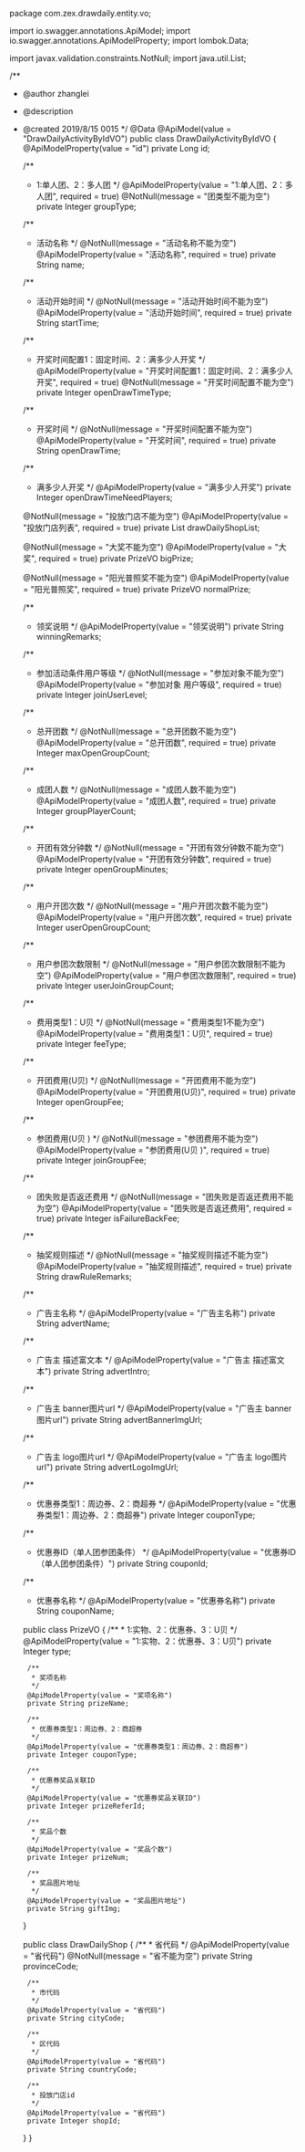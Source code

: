 package com.zex.drawdaily.entity.vo;

import io.swagger.annotations.ApiModel;
import io.swagger.annotations.ApiModelProperty;
import lombok.Data;

import javax.validation.constraints.NotNull;
import java.util.List;

/**
 * @author zhanglei
 * @description
 * @created 2019/8/15 0015
 */
@Data
@ApiModel(value = "DrawDailyActivityByIdVO")
public class DrawDailyActivityByIdVO {
    @ApiModelProperty(value = "id")
    private Long id;

    /**
     * 1:单人团、2：多人团
     */
    @ApiModelProperty(value = "1:单人团、2：多人团", required = true)
    @NotNull(message = "团类型不能为空")
    private Integer groupType;

    /**
     * 活动名称
     */
    @NotNull(message = "活动名称不能为空")
    @ApiModelProperty(value = "活动名称", required = true)
    private String name;

    /**
     * 活动开始时间
     */
    @NotNull(message = "活动开始时间不能为空")
    @ApiModelProperty(value = "活动开始时间", required = true)
    private String startTime;

    /**
     * 开奖时间配置1：固定时间、2：满多少人开奖
     */
    @ApiModelProperty(value = "开奖时间配置1：固定时间、2：满多少人开奖", required = true)
    @NotNull(message = "开奖时间配置不能为空")
    private Integer openDrawTimeType;

    /**
     * 开奖时间
     */
    @NotNull(message = "开奖时间配置不能为空")
    @ApiModelProperty(value = "开奖时间", required = true)
    private String openDrawTime;

    /**
     * 满多少人开奖
     */
    @ApiModelProperty(value = "满多少人开奖")
    private Integer openDrawTimeNeedPlayers;

    @NotNull(message = "投放门店不能为空")
    @ApiModelProperty(value = "投放门店列表", required = true)
    private List<DrawDailyShop> drawDailyShopList;

    @NotNull(message = "大奖不能为空")
    @ApiModelProperty(value = "大奖", required = true)
    private PrizeVO bigPrize;

    @NotNull(message = "阳光普照奖不能为空")
    @ApiModelProperty(value = "阳光普照奖", required = true)
    private PrizeVO normalPrize;

    /**
     * 领奖说明
     */
    @ApiModelProperty(value = "领奖说明")
    private String winningRemarks;

    /**
     * 参加活动条件用户等级
     */
    @NotNull(message = "参加对象不能为空")
    @ApiModelProperty(value = "参加对象 用户等级", required = true)
    private Integer joinUserLevel;

    /**
     * 总开团数
     */
    @NotNull(message = "总开团数不能为空")
    @ApiModelProperty(value = "总开团数", required = true)
    private Integer maxOpenGroupCount;

    /**
     * 成团人数
     */
    @NotNull(message = "成团人数不能为空")
    @ApiModelProperty(value = "成团人数", required = true)
    private Integer groupPlayerCount;

    /**
     * 开团有效分钟数
     */
    @NotNull(message = "开团有效分钟数不能为空")
    @ApiModelProperty(value = "开团有效分钟数", required = true)
    private Integer openGroupMinutes;

    /**
     * 用户开团次数
     */
    @NotNull(message = "用户开团次数不能为空")
    @ApiModelProperty(value = "用户开团次数", required = true)
    private Integer userOpenGroupCount;

    /**
     * 用户参团次数限制
     */
    @NotNull(message = "用户参团次数限制不能为空")
    @ApiModelProperty(value = "用户参团次数限制", required = true)
    private Integer userJoinGroupCount;

    /**
     * 费用类型1：U贝
     */
    @NotNull(message = "费用类型1不能为空")
    @ApiModelProperty(value = "费用类型1：U贝", required = true)
    private Integer feeType;

    /**
     * 开团费用(U贝)
     */
    @NotNull(message = "开团费用不能为空")
    @ApiModelProperty(value = "开团费用(U贝)", required = true)
    private Integer openGroupFee;

    /**
     * 参团费用(U贝 )
     */
    @NotNull(message = "参团费用不能为空")
    @ApiModelProperty(value = "参团费用(U贝 )", required = true)
    private Integer joinGroupFee;

    /**
     * 团失败是否返还费用
     */
    @NotNull(message = "团失败是否返还费用不能为空")
    @ApiModelProperty(value = "团失败是否返还费用", required = true)
    private Integer isFailureBackFee;

    /**
     * 抽奖规则描述
     */
    @NotNull(message = "抽奖规则描述不能为空")
    @ApiModelProperty(value = "抽奖规则描述", required = true)
    private String drawRuleRemarks;

    /**
     * 广告主名称
     */
    @ApiModelProperty(value = "广告主名称")
    private String advertName;

    /**
     * 广告主 描述富文本
     */
    @ApiModelProperty(value = "广告主 描述富文本")
    private String advertIntro;

    /**
     * 广告主 banner图片url
     */
    @ApiModelProperty(value = "广告主 banner图片url")
    private String advertBannerImgUrl;

    /**
     *  广告主 logo图片url
     */
    @ApiModelProperty(value = "广告主 logo图片url")
    private String advertLogoImgUrl;

    /**
     * 优惠券类型1：周边券、2：商超券
     */
    @ApiModelProperty(value = "优惠券类型1：周边券、2：商超券")
    private Integer couponType;

    /**
     * 优惠券ID（单人团参团条件）
     */
    @ApiModelProperty(value = "优惠券ID（单人团参团条件）")
    private String couponId;

    /**
     * 优惠券名称
     */
    @ApiModelProperty(value = "优惠券名称")
    private String couponName;
	
	
	
	
	public class PrizeVO {
		/**
		 * 1:实物、2：优惠券、3：U贝
		 */
		@ApiModelProperty(value = "1:实物、2：优惠券、3：U贝")
		private Integer type;

		/**
		 * 奖项名称
		 */
		@ApiModelProperty(value = "奖项名称")
		private String prizeName;

		/**
		 * 优惠券类型1：周边券、2：商超券
		 */
		@ApiModelProperty(value = "优惠券类型1：周边券、2：商超券")
		private Integer couponType;

		/**
		 * 优惠券奖品关联ID
		 */
		@ApiModelProperty(value = "优惠券奖品关联ID")
		private Integer prizeReferId;

		/**
		 * 奖品个数
		 */
		@ApiModelProperty(value = "奖品个数")
		private Integer prizeNum;

		/**
		 * 奖品图片地址
		 */
		@ApiModelProperty(value = "奖品图片地址")
		private String giftImg;
	}
	
	public class DrawDailyShop {
		/**
		 * 省代码
		 */
		@ApiModelProperty(value = "省代码")
		@NotNull(message = "省不能为空")
		private String provinceCode;

		/**
		 * 市代码
		 */
		@ApiModelProperty(value = "省代码")
		private String cityCode;

		/**
		 * 区代码
		 */
		@ApiModelProperty(value = "省代码")
		private String countryCode;

		/**
		 * 投放门店id
		 */
		@ApiModelProperty(value = "省代码")
		private Integer shopId;
	}
}
